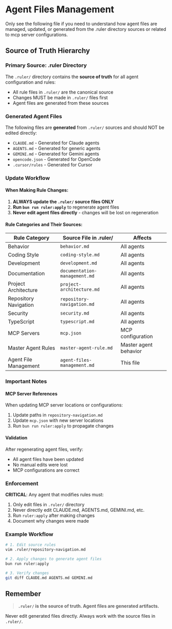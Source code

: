 # Agent Files Management

Only see the following file if you need to understand how agent files are managed, updated, or generated from the .ruler directory sources or related to mcp server configurations.

## Source of Truth Hierarchy

### Primary Source: .ruler Directory

The `.ruler/` directory contains the **source of truth** for all agent configuration and rules:

- All rule files in `.ruler/` are the canonical source
- Changes MUST be made in `.ruler/` files first
- Agent files are generated from these sources

### Generated Agent Files

The following files are **generated** from `.ruler/` sources and should NOT be edited directly:

- `CLAUDE.md` - Generated for Claude agents
- `AGENTS.md` - Generated for generic agents
- `GEMINI.md` - Generated for Gemini agents
- `opencode.json` - Generated for OpenCode
- `.cursor/rules` - Generated for Cursor

### Update Workflow

#### When Making Rule Changes:

1. **ALWAYS update the `.ruler/` source files ONLY**
2. **Run `bun run ruler:apply`** to regenerate agent files
3. **Never edit agent files directly** - changes will be lost on regeneration

#### Rule Categories and Their Sources:

| Rule Category         | Source File in .ruler/        | Affects               |
| --------------------- | ----------------------------- | --------------------- |
| Behavior              | `behavior.md`                 | All agents            |
| Coding Style          | `coding-style.md`             | All agents            |
| Development           | `development.md`              | All agents            |
| Documentation         | `documentation-management.md` | All agents            |
| Project Architecture  | `project-architecture.md`     | All agents            |
| Repository Navigation | `repository-navigation.md`    | All agents            |
| Security              | `security.md`                 | All agents            |
| TypeScript            | `typescript.md`               | All agents            |
| MCP Servers           | `mcp.json`                    | MCP configuration     |
| Master Agent Rules    | `master-agent-rule.md`        | Master agent behavior |
| Agent File Management | `agent-files-management.md`   | This file             |

### Important Notes

#### MCP Server References

When updating MCP server locations or configurations:

1. Update paths in `repository-navigation.md`
2. Update `mcp.json` with new server locations
3. Run `bun run ruler:apply` to propagate changes

#### Validation

After regenerating agent files, verify:

- All agent files have been updated
- No manual edits were lost
- MCP configurations are correct

### Enforcement

**CRITICAL**: Any agent that modifies rules must:

1. Only edit files in `.ruler/` directory
2. Never directly edit CLAUDE.md, AGENTS.md, GEMINI.md, etc.
3. Run `ruler:apply` after making changes
4. Document why changes were made

### Example Workflow

```bash
# 1. Edit source rules
vim .ruler/repository-navigation.md

# 2. Apply changes to generate agent files
bun run ruler:apply

# 3. Verify changes
git diff CLAUDE.md AGENTS.md GEMINI.md
```

## Remember

> **`.ruler/` is the source of truth. Agent files are generated artifacts.**

Never edit generated files directly. Always work with the source files in `.ruler/`.
